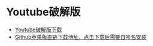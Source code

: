 # Youtube破解版
* [Youtube破解版下载](https://github.com/MiRO92/uYou-for-YouTube)  
* [Github苹果版直链下载地址，点击下载后需要自签名安装](https://miro92.com/repo/depictions/com.miro.uyou/iPA/YouTube_16.42.3_uYou_2.1.ipa)
